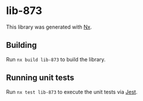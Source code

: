 # lib-873

This library was generated with [Nx](https://nx.dev).

## Building

Run `nx build lib-873` to build the library.

## Running unit tests

Run `nx test lib-873` to execute the unit tests via [Jest](https://jestjs.io).
